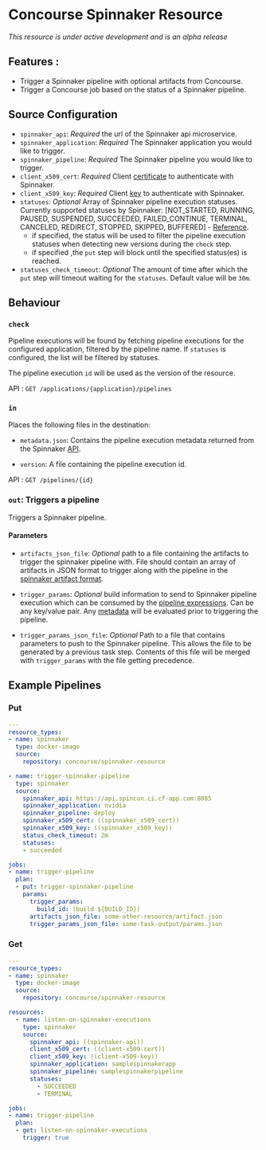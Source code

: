 # Concourse Spinnaker Resource

*This resource is under active development and is an alpha release*

## Features :
   - Trigger a Spinnaker pipeline with optional artifacts from Concourse.
   - Trigger a Concourse job based on the status of a Spinnaker pipeline.

## Source Configuration

- `spinnaker_api`: *Required* the url of the Spinnaker api microservice.
- `spinnaker_application`: *Required* The Spinnaker application you would like to trigger.
- `spinnaker_pipeline`: *Required* The Spinnaker pipeline you would like to trigger.
- `client_x509_cert`: *Required* Client [certificate](https://www.spinnaker.io/setup/security/authentication/x509/) to authenticate with Spinnaker.
- `client_x509_key`: *Required* Client [key](https://www.spinnaker.io/setup/security/authentication/x509/) to authenticate with Spinnaker.
- `statuses`: *Optional* Array of Spinnaker pipeline execution statuses. Currently supported statuses by Spinnaker: [NOT_STARTED, RUNNING, PAUSED, SUSPENDED, SUCCEEDED, FAILED_CONTINUE, TERMINAL, CANCELED, REDIRECT, STOPPED, SKIPPED, BUFFERED] - [Reference](https://github.com/spinnaker/gate/blob/1cb00104f925e484d7a7a333bf07bd149adb0464/gate-web/src/main/groovy/com/netflix/spinnaker/gate/controllers/ExecutionsController.java#L82).
   - if specified, the status will be used to filter the pipeline execution statuses when detecting new versions during the `check` step.
   - if specified ,the `put` step will block until the specified status(es) is reached.
- `statuses_check_timeout`: *Optional* The amount of time after which the `put` step will timeout waiting for the `statuses`. Default value will be `30m`.

## Behaviour

### `check`

Pipeline executions will be found by fetching pipeline executions for the configured application, filtered by the pipeline name. If `statuses` is configured, the list will be filtered by statuses.

The pipeline execution `id` will be used as the version of the resource.

API : `GET /applications/{application}/pipelines`

### `in`

Places the following files in the destination:

 - `metadata.json`: Contains the pipeline execution metadata returned from the Spinnaker [API](https://www.spinnaker.io/reference/api/docs.html#api-Pipelinecontroller-getPipelineUsingGET).

 - `version`: A file containing the pipeline execution id.

 API : `GET /pipelines/{id}`

### `out`: Triggers a pipeline

Triggers a Spinnaker pipeline.

#### Parameters

- `artifacts_json_file`: *Optional* path to a file containing the artifacts to trigger the spinnaker pipeline with. File should contain an array of artifacts in JSON format to trigger along with the pipeline in the [spinnaker artifact format](https://www.spinnaker.io/reference/artifacts/#format). 

- `trigger_params`: *Optional* build information to send to Spinnaker pipeline execution which can be consumed by the [pipeline expressions](https://www.spinnaker.io/guides/user/pipeline-expressions/). Can be any key/value pair. Any [metadata](http://concourse.ci/implementing-resources.html#resource-metadata) will be evaluated prior to triggering the pipeline.

- `trigger_params_json_file`: *Optional* Path to a file that contains parameters to push to the Spinnaker pipeline. This allows the file to be generated by a previous task step. Contents of this file will be merged with `trigger_params` with the file getting precedence.

## Example Pipelines

### Put
```yml
---
resource_types:
- name: spinnaker
  type: docker-image
  source:
    repository: concourse/spinnaker-resource

- name: trigger-spinnaker-pipeline
  type: spinnaker
  source:
    spinnaker_api: https://api.spincon.ci.cf-app.com:8085
    spinnaker_application: nvidia
    spinnaker_pipeline: deploy
    spinnaker_x509_cert: ((spinnaker_x509_cert))
    spinnaker_x509_key: ((spinnaker_x509_key))
    status_check_timeout: 2m
    statuses:
    - succeeded

jobs:
- name: trigger-pipeline
  plan:
  - put: trigger-spinnaker-pipeline
    params:
      trigger_params:
        build_id: (build ${BUILD_ID})
      artifacts_json_file: some-other-resource/artifact.json
      trigger_params_json_file: some-task-output/params.json
```


### Get
```yml
---
resource_types:
- name: spinnaker
  type: docker-image
  source:
    repository: concourse/spinnaker-resource

resources:
  - name: listen-on-spinnaker-executions
    type: spinnaker
    source:
      spinnaker_api: ((spinnaker-api))
      client_x509_cert: ((client-x509-cert))
      client_x509_key: ((client-x509-key))
      spinnaker_application: samplespinnakerapp
      spinnaker_pipeline: samplespinnakerpipeline
      statuses:
        - SUCCEEDED
        - TERMINAL

jobs:
- name: trigger-pipeline
  plan:
  - get: listen-on-spinnaker-executions
    trigger: true
```

